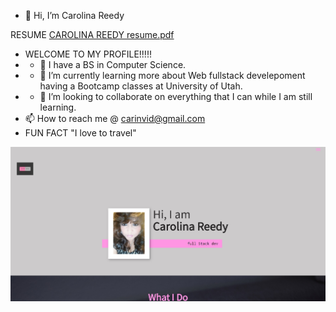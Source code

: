 - 👋 Hi, I’m Carolina Reedy

RESUME 
[CAROLINA REEDY resume.pdf](https://github.com/carinvid/CarolinaReedy/files/7713682/CAROLINA.REEDY.resume.pdf)



- WELCOME TO MY PROFILE!!!!! 
- - 👀 I have a BS in Computer Science.
- - 🌱 I’m currently learning more about Web fullstack develepoment having a Bootcamp classes at University of Utah.
- - 💞️ I’m looking to collaborate on everything that I can while I am still learning.
- 📫 How to reach me @ carinvid@gmail.com
- FUN FACT "I love to travel"

<img src='https://github.com/carinvid/Carolina.Reedy/blob/main/assets/images/PortfolioScreenS.jpg'>
<!---
carinvid/carinvid is a ✨ special ✨ repository because its `README.md` (this file) appears on your GitHub profile.
You can click the Preview link to take a look at your changes.
--->

